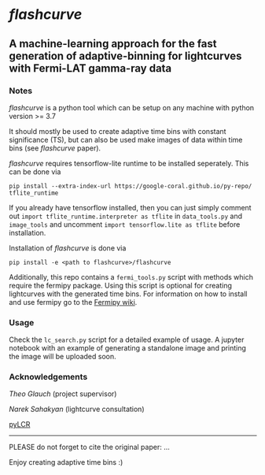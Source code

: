# *flashcurve*
## A machine-learning approach for the fast generation of adaptive-binning for lightcurves with Fermi-LAT gamma-ray data

### Notes
*flashcurve* is a python tool which can be setup on any machine with python version >= 3.7

It should mostly be used to create adaptive time bins with constant significance (TS), but can also be used make images of data within time bins (see *flashcurve* paper).

*flashcurve* requires tensorflow-lite runtime to be installed seperately. This can be done via
```
pip install --extra-index-url https://google-coral.github.io/py-repo/ tflite_runtime
```

If you already have tensorflow installed, then you can just simply comment out `import tflite_runtime.interpreter as tflite` in `data_tools.py` and `image_tools` and uncomment `import tensorflow.lite as tflite` before installation.

Installation of *flashcurve* is done via
```
pip install -e <path to flashcurve>/flashcurve
```

Additionally, this repo contains a `fermi_tools.py` script with methods which require the fermipy package. Using this script is optional for creating lightcurves with the generated time bins. For information on how to install and use fermipy go to the [Fermipy wiki](https://fermipy.readthedocs.io/en/latest/).

### Usage

Check the `lc_search.py` script for a detailed example of usage. A jupyter notebook with an example of generating a standalone image and printing the image will be uploaded soon. 

### Acknowledgements

_Theo Glauch_ (project supervisor)

_Narek Sahakyan_ (lightcurve consultation)

[pyLCR](https://github.com/dankocevski/pyLCR)

---

PLEASE do not forget to cite the original paper: ...

Enjoy creating adaptive time bins :)

